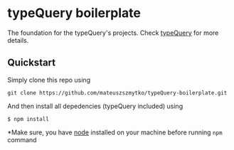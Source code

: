 # typeQuery boilerplate
The foundation for the typeQuery's projects.
Check [typeQuery](https://github.com/mateuszszmytko/typeQuery) for more details.	

## Quickstart
Simply clone this repo using 
```
git clone https://github.com/mateuszszmytko/typeQuery-boilerplate.git
```
And then install all depedencies (typeQuery included) using
```
$ npm install
```

*Make sure, you have [node](https://nodejs.org/download/) installed on your machine before running `npm` command